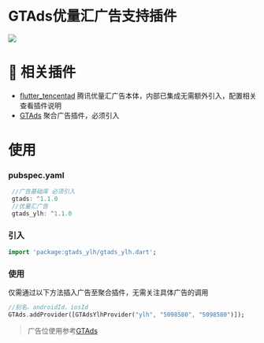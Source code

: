 # GTAds优量汇广告支持插件
<p>
<a href="https://pub.flutter-io.cn/packages/gtads"><img src=https://img.shields.io/badge/gtads_ylh-v1.1.0-success></a>
</p>

# 📢 相关插件

- [flutter_tencentad](https://github.com/gstory0404/flutter_tencentad) 腾讯优量汇广告本体，内部已集成无需额外引入，配置相关查看插件说明
- [GTAds](https://github.com/gstory0404/GTAds) 聚合广告插件，必须引入

# 使用

### pubspec.yaml
```dart
 //广告基础库 必须引入
 gtads: ^1.1.0
 //优量汇广告
 gtads_ylh: ^1.1.0
```

### 引入
```dart
import 'package:gtads_ylh/gtads_ylh.dart';
```

### 使用
仅需通过以下方法插入广告至聚合插件，无需关注具体广告的调用
```dart
//别名、androidId、iosId
GTAds.addProvider([GTAdsYlhProvider("ylh", "5098580", "5098580")]);
```

> 广告位使用参考[GTAds](https://github.com/gstory0404/GTAds/tree/master/gtads)

